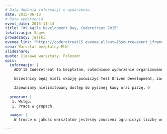 ```yaml
---
# Data dodania informacji o wydarzeniu
date: 2015-06-13
# Data wydarzenia
event_date: 2015-11-14
title: "#9 Agile Development Day, Coderetreat 2015"
lokalizacja: Sages
prowadzacy: jelski
evenea_link: "https://coderetreat15.evenea.pl?out=1&source=event_iframe"
cena: Warsztat bezpłatny PLN
slideshare:
quote: Ciekawe warsztaty. Polecam!
opis:
  informacje: |
    ADD'15 Coderetreat to bezpłatne, całodniowe wydarzenie organizowane w ramach Global Day of Coderetrete 2015.

    Uczestnicy będą mieli okazję poćwiczyć Test Driven Development, zasady projektowania obiektowego i praktyki pisania czystego kodu.

    Zapewniamy nielimitowany dostęp do pysznej kawy oraz pizzę. ☺
          
  program: |
   1. Wstęp. 
   1. Praca w grupach.

  uwaga: |
    W trosce o jakość warsztatów jesteśmy zmuszeni ograniczyć liczbę uczestników. **Kwalifikacja odbywa się na podstawie odpowiedzi udzielonych w formularzu zgłoszeniowym oraz - w dalszym kroku - kolejności zgłoszeń.** Potwierdzenie udziału w warsztatach wraz z instrukcją przygotowania środowiska otrzymasz najpóźniej na 7 dni przed planowaną datą wydarzenia.

---
```


